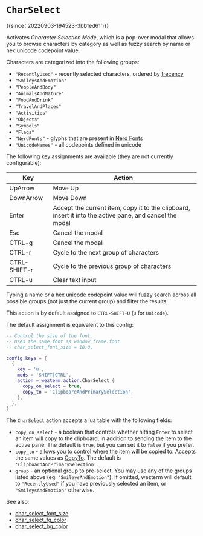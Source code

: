 # `CharSelect`

{{since('20220903-194523-3bb1ed61')}}

Activates *Character Selection Mode*, which is a pop-over modal that allows you
to browse characters by category as well as fuzzy search by name or hex unicode
codepoint value.

Characters are categorized into the following groups:

* `"RecentlyUsed"` - recently selected characters, ordered by [frecency](https://en.wikipedia.org/wiki/Frecency)
* `"SmileysAndEmotion"`
* `"PeopleAndBody"`
* `"AnimalsAndNature"`
* `"FoodAndDrink"`
* `"TravelAndPlaces"`
* `"Activities"`
* `"Objects"`
* `"Symbols"`
* `"Flags"`
* `"NerdFonts"` - glyphs that are present in [Nerd Fonts](https://www.nerdfonts.com/cheat-sheet)
* `"UnicodeNames"` - all codepoints defined in unicode

The following key assignments are available (they are not currently configurable):

|Key             | Action |
|----------------|--------|
|UpArrow         |Move Up |
|DownArrow       |Move Down|
|Enter           |Accept the current item, copy it to the clipboard, insert it into the active pane, and cancel the modal|
|Esc             |Cancel the modal|
|CTRL-g          |Cancel the modal|
|CTRL-r          |Cycle to the next group of characters|
|CTRL-SHIFT-r    |Cycle to the previous group of characters|
|CTRL-u          |Clear text input|

Typing a name or a hex unicode codepoint value will fuzzy search across all
possible groups (not just the current group) and filter the results.

This action is by default assigned to `CTRL-SHIFT-U` (`U` for `Unicode`).

The default assignment is equivalent to this config:

```lua
-- Control the size of the font.
-- Uses the same font as window_frame.font
-- char_select_font_size = 18.0,

config.keys = {
  {
    key = 'u',
    mods = 'SHIFT|CTRL',
    action = wezterm.action.CharSelect {
      copy_on_select = true,
      copy_to = 'ClipboardAndPrimarySelection',
    },
  },
}
```

The `CharSelect` action accepts a lua table with the following fields:

* `copy_on_select` - a boolean that controls whether hitting `Enter` to select
  an item will copy to the clipboard, in addition to sending the item to the
  active pane. The default is `true`, but you can set it to `false` if you
  prefer.
* `copy_to` - allows you to control where the item will be copied to. Accepts
  the same values as [CopyTo](CopyTo.md). The default is
  `'ClipboardAndPrimarySelection'`.
* `group` - an optional group to pre-select. You may use any of the groups
  listed above (eg: `"SmileysAndEmotion"`). If omitted, wezterm will default to
  `"RecentlyUsed"` if you have previously selected an item, or
  `"SmileysAndEmotion"` otherwise.

See also:
* [char_select_font_size](../config/char_select_font_size.md)
* [char_select_fg_color](../config/char_select_fg_color.md)
* [char_select_bg_color](../config/char_select_bg_color.md)
